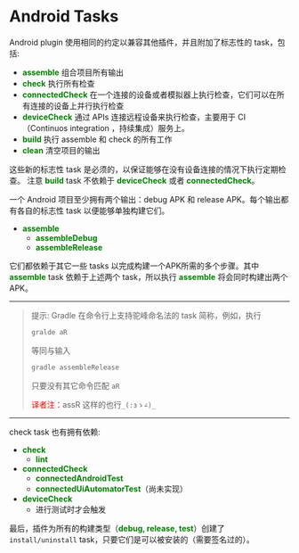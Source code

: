 # Android Tasks
Android plugin 使用相同的约定以兼容其他插件，并且附加了标志性的 task，包括:

* **<font color='green'>assemble</font>** 
组合项目所有输出
* **<font color='green'>check</font>** 
执行所有检查
* **<font color='green'>connectedCheck</font>** 
在一个连接的设备或者模拟器上执行检查，它们可以在所有连接的设备上并行执行检查
* **<font color='green'>deviceCheck</font>** 
通过 APIs 连接远程设备来执行检查，主要用于 CI（Continuos integration ，持续集成）服务上。
* **<font color='green'>build</font>** 
执行 assemble 和 check 的所有工作
* **<font color='green'>clean</font>** 
清空项目的输出

这些新的标志性 task 是必须的，以保证能够在没有设备连接的情况下执行定期检查。 注意 **<font color='green'>build</font>** task 不依赖于 **<font color='green'>deviceCheck</font>** 或者 **<font color='green'>connectedCheck</font>**。

一个 Android 项目至少拥有两个输出：debug APK 和 release APK。每个输出都有各自的标志性 task 以便能够单独构建它们。

* **<font color='green'>assemble</font>**
  * **<font color='green'>assembleDebug</font>**
  * **<font color='green'>assembleRelease</font>**

它们都依赖于其它一些 tasks 以完成构建一个APK所需的多个步骤。其中 **<font color='green'>assemble</font>** task 依赖于上述两个 task，所以执行 **<font color='green'>assemble</font>** 将会同时构建出两个 APK。

---

> 提示: Gradle 在命令行上支持驼峰命名法的 task 简称，例如，执行
> 
> ``` gradle
> gralde aR
> ```  
> 
> 等同与输入  
> 
> ``` gradle
> gradle assembleRelease
> ```  
> 
> 只要没有其它命令匹配 `aR` 
>  
> <font color='red'>译者注：</font>assR 这样的也行`_(:зゝ∠)_`

---

check task 也有拥有依赖:

* **<font color='green'>check</font>**
  * **<font color='green'>lint</font>**
* **<font color='green'>connectedCheck</font>**
  * **<font color='green'>connectedAndroidTest</font>**
  * **<font color='green'>connectedUiAutomatorTest</font>**（尚未实现）
* **<font color='green'>deviceCheck</font>**
  * 进行测试时才会触发

最后，插件为所有的构建类型（**<font color='green'>debug, release, test</font>**）创建了 `install/uninstall` task，只要它们是可以被安装的（需要签名过的）。

